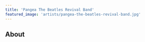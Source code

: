```yaml
---
title: 'Pangea The Beatles Revival Band'
featured_image: 'artists/pangea-the-beatles-revival-band.jpg'
---
```


## About


